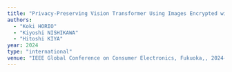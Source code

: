 ```yaml
---
title: "Privacy-Preserving Vision Transformer Using Images Encrypted with Restricted Random Permutation Matrices"
authors:
  - "Koki HORIO"
  - "Kiyoshi NISHIKAWA"
  - "Hitoshi KIYA"
year: 2024
type: "international"
venue: "IEEE Global Conference on Consumer Electronics, Fukuoka,, 2024-10-31."
---
```

